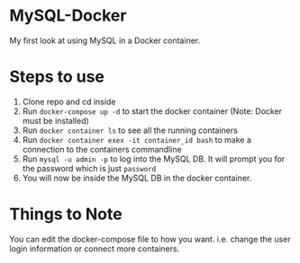 # MySQL-Docker
My first look at using MySQL in a Docker container.


# Steps to use
1) Clone repo and cd inside
2) Run `docker-compose up -d` to start the docker container (Note: Docker must be installed)
3) Run `docker container ls` to see all the running containers
4) Run `docker container exex -it container_id bash` to make a connection to the containers commandline
5) Run `mysql -u admin -p` to log into the MySQL DB. It will prompt you for the password which is just `password`
6) You will now be inside the MySQL DB in the docker container.

# Things to Note
You can edit the docker-compose file to how you want. i.e. change the user login information or connect more containers.
